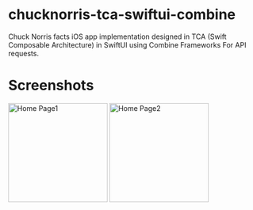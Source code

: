 # chucknorris-tca-swiftui-combine
Chuck Norris facts iOS app implementation designed in TCA (Swift Composable Architecture) in SwiftUI using Combine Frameworks For API requests.

# Screenshots
<img width="200" alt="Home Page1" src="https://github.com/vishalbhogal/GeeksJokeAsynchAwait/blob/main/Screenshots/APPss1.png">
<img width="200" alt="Home Page2" src="https://github.com/vishalbhogal/GeeksJokeAsynchAwait/blob/main/Screenshots/APPss2.png">
